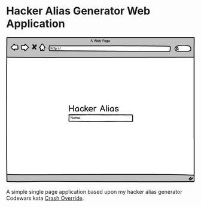 # Hacker Alias Generator Web Application

![alt tag](https://github.com/RhodesPeter/hacker-alias-application/blob/images/Hacker%20Alias%20Mockup%201.png)

A simple single page application based upon my hacker alias generator Codewars kata [Crash Override](https://www.codewars.com/kata/578c1e2edaa01a9a02000b7f).
